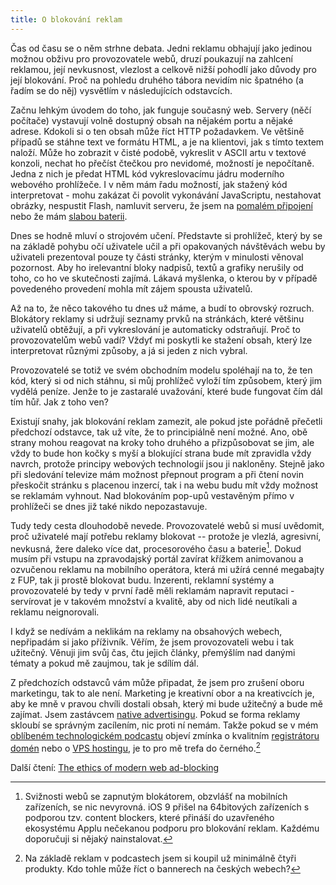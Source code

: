```yaml
---
title: O blokování reklam
---
```


Čas od času se o něm strhne debata. Jedni reklamu obhajují jako jedinou možnou obživu pro provozovatele webů, druzí poukazují na zahlcení reklamou, její nevkusnost, vlezlost a celkově nižší pohodlí jako důvody pro její blokování. Proč na pohledu druhého tábora nevidím nic špatného (a řadím se do něj) vysvětlím v následujících odstavcích.

Začnu lehkým úvodem do toho, jak funguje současný web. Servery (něčí počítače) vystavují volně dostupný obsah na nějakém portu a nějaké adrese. Kdokoli si o ten obsah může říct HTTP požadavkem. Ve většině případů se stáhne text ve formátu HTML, a je na klientovi, jak s tímto textem naloží. Může ho zobrazit v čisté podobě, vykreslit v ASCII artu v textové konzoli, nechat ho přečíst čtečkou pro nevidomé, možností je nepočítaně. Jedna z nich je předat HTML kód vykreslovacímu jádru moderního webového prohlížeče. I v něm mám řadu možností, jak stažený kód interpretovat - mohu zakázat či povolit vykonávání JavaScriptu, nestahovat obrázky, nespustit Flash, namluvit serveru, že jsem na [pomalém připojení](http://caniuse.com/#feat=netinfo) nebo že mám [slabou baterii](http://caniuse.com/#feat=battery-status).

Dnes se hodně mluví o strojovém učení. Představte si prohlížeč, který by se na základě pohybu očí uživatele učil a při opakovaných návštěvách webu by uživateli prezentoval pouze ty části stránky, kterým v minulosti věnoval pozornost. Aby ho irelevantní bloky nadpisů, textů a grafiky nerušily od toho, co ho ve skutečnosti zajímá. Lákavá myšlenka, o kterou by v případě povedeného provedení mohla mít zájem spousta uživatelů.

Až na to, že něco takového tu dnes už máme, a budí to obrovský rozruch. Blokátory reklamy si udržují seznamy prvků na stránkách, které většinu uživatelů obtěžují, a při vykreslování je automaticky odstraňují. Proč to  provozovatelům webů vadí? Vždyť mi poskytli ke stažení obsah, který lze interpretovat různými způsoby, a já si jeden z nich vybral.

Provozovatelé se totiž ve svém obchodním modelu spoléhají na to, že ten kód, který si od nich stáhnu, si můj prohlížeč vyloží tím způsobem, který jim vydělá peníze. Jenže to je zastaralé uvažování, které bude fungovat čím dál tím hůř. Jak z toho ven?

Existují snahy, jak blokování reklam zamezit, ale pokud jste pořádně přečetli předchozí odstavce, tak už víte, že to principiálně není možné. Ano, obě strany mohou reagovat na kroky toho druhého a přizpůsobovat se jim, ale vždy to bude hon kočky s myší a blokující strana bude mít zpravidla vždy navrch, protože principy webových technologií jsou ji nakloněny. Stejně jako při sledování televize mám možnost přepnout program a při čtení novin přeskočit stránku s placenou inzercí, tak i na webu budu mít vždy možnost se reklamám vyhnout. Nad blokováním pop-upů vestavěným přímo v prohlížeči se dnes již také nikdo nepozastavuje.

Tudy tedy cesta dlouhodobě nevede. Provozovatelé webů si musí uvědomit, proč uživatelé mají potřebu reklamy blokovat -- protože je vlezlá, agresivní, nevkusná, žere daleko více dat, procesorového času a baterie[^sviznost]. Dokud musím při vstupu na zpravodajský portál zavírat křížkem animovanou a ozvučenou reklamu na mobilního operátora, která mi užírá cenné megabajty z FUP, tak ji prostě blokovat budu. Inzerenti, reklamní systémy a provozovatelé by tedy v první řadě měli reklamám napravit reputaci - servírovat je v takovém množství a kvalitě, aby od nich lidé neutíkali a reklamu neignorovali.

I když se nedívám a neklikám na reklamy na obsahových webech, nepřipadám si jako příživník. Věřím, že jsem provozovateli webu i tak užitečný. Věnuji jim svůj čas, čtu jejich články, přemýšlím nad danými tématy a pokud mě zaujmou, tak je sdílím dál.

Z předchozích odstavců vám může připadat, že jsem pro zrušení oboru marketingu, tak to ale není. Marketing je kreativní obor a na kreativcích je, aby ke mně v pravou chvíli dostali obsah, který mi bude užitečný a bude mě zajímat. Jsem zastávcem [native advertisingu](https://en.wikipedia.org/wiki/Native_advertising). Pokud se forma reklamy skloubí se správným zacílením, nic proti ní nemám. Takže pokud se v mém [oblíbeném technologickém podcastu](http://atp.fm/) objeví zmínka o kvalitním [registrátoru domén](https://www.hover.com/) nebo o [VPS hostingu](https://www.linode.com/), je to pro mě trefa do černého.[^podcasty]

Další čtení: [The ethics of modern web ad-blocking](https://marco.org/2015/08/11/ad-blocking-ethics)

[^sviznost]: Svižnosti webů se zapnutým blokátorem, obzvlášť na mobilních zařízeních, se nic nevyrovná. iOS 9 přišel na 64bitových zařízeních s podporou tzv. content blockers, které přináší do uzavřeného ekosystému Applu nečekanou podporu pro blokování reklam. Každému doporučuji si nějaký nainstalovat.

[^podcasty]: Na základě reklam v podcastech jsem si koupil už minimálně čtyři produkty. Kdo tohle může říct o bannerech na českých webech?
